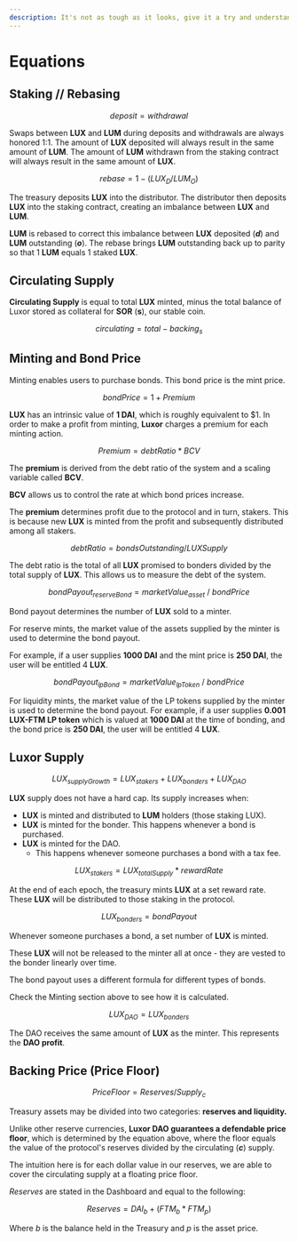 ```yaml
---
description: It's not as tough as it looks, give it a try and understand how we operate.
---
```


# Equations

## Staking // Rebasing

$$
deposit = withdrawal
$$

Swaps between **LUX** and **LUM** during deposits and withdrawals are always honored 1:1. The amount of **LUX** deposited will always result in the same amount of **LUM**. The amount of **LUM** withdrawn from the staking contract will always result in the same amount of **LUX**.

$$
rebase = 1 - ( LUX_D / LUM _O)
$$

The treasury deposits **LUX** into the distributor. The distributor then deposits **LUX** into the staking contract, creating an imbalance between **LUX** and **LUM**.

**LUM** is rebased to correct this imbalance between **LUX** deposited (_**d**_) and **LUM** outstanding (_**o**_). The rebase brings **LUM** outstanding back up to parity so that 1 **LUM** equals 1 staked **LUX**.

## Circulating Supply

**Circulating Supply** is equal to total **LUX** minted, minus the total balance of Luxor stored as collateral for **SOR** (**s**), our stable coin.

$$
circulating = total - backing_s
$$

## Minting and Bond Price

Minting enables users to purchase bonds. This bond price is the mint price.

$$
bond Price = 1 + Premium
$$

**LUX** has an intrinsic value of **1 DAI**, which is roughly equivalent to $1. In order to make a profit from minting, **Luxor** charges a premium for each minting action.

$$
Premium = debt Ratio * BCV
$$

The **premium** is derived from the debt ratio of the system and a scaling variable called **BCV**.

**BCV** allows us to control the rate at which bond prices increase.

The **premium** determines profit due to the protocol and in turn, stakers. This is because new **LUX** is minted from the profit and subsequently distributed among all stakers.

$$
debt Ratio = bondsOutstanding/LUXSupply
$$

The debt ratio is the total of all **LUX** promised to bonders divided by the total supply of **LUX**. This allows us to measure the debt of the system.

$$
bondPayout_{reserveBond} = marketValue_{asset}\ /\ bondPrice
$$

Bond payout determines the number of **LUX** sold to a minter.

For reserve mints, the market value of the assets supplied by the minter is used to determine the bond payout.

For example, if a user supplies **1000 DAI** and the mint price is **250 DAI**, the user will be entitled 4 **LUX**.

$$
bondPayout_{lpBond} = marketValue_{lpToken}\ /\ bondPrice
$$

For liquidity mints, the market value of the LP tokens supplied by the minter is used to determine the bond payout. For example, if a user supplies **0.001 LUX-FTM LP token** which is valued at **1000 DAI** at the time of bonding, and the bond price is **250 DAI**, the user will be entitled 4 **LUX**.

## **Luxor** Supply

$$
LUX_{supplyGrowth} = LUX_{stakers} + LUX_{bonders} + LUX_ {DAO}
$$

**LUX** supply does not have a hard cap. Its supply increases when:

* **LUX** is minted and distributed to **LUM** holders (those staking LUX).
* **LUX** is minted for the bonder. This happens whenever a bond is purchased.
* **LUX** is minted for the DAO.&#x20;
  * This happens whenever someone purchases a bond with a tax fee.

$$
LUX_{stakers} = LUX_{totalSupply} * rewardRate
$$

At the end of each epoch, the treasury mints **LUX** at a set reward rate. These **LUX** will be distributed to those staking in the protocol.

$$
LUX_{bonders} = bondPayout
$$

Whenever someone purchases a bond, a set number of **LUX** is minted.

These **LUX** will not be released to the minter all at once - they are vested to the bonder linearly over time.

The bond payout uses a different formula for different types of bonds.

Check the Minting section above to see how it is calculated.

$$
LUX_{DAO} = LUX_{bonders}
$$

The DAO receives the same amount of **LUX** as the minter. This represents the **DAO profit**.

## **Backing Price (Price Floor)**

$$
Price Floor = Reserves / Supply_c
$$

Treasury assets may be divided into two categories: **reserves and liquidity.**&#x20;

Unlike other reserve currencies, **Luxor DAO guarantees a defendable price floor**, which is determined by the equation above, where the floor equals the value of the protocol's reserves divided by the circulating (_**c**_) supply.

The intuition here is for each dollar value in our reserves, we are able to cover the circulating supply at a floating price floor.&#x20;

_Reserves_ are stated in the Dashboard and equal to the following:

$$
Reserves = DAI_b + (FTM_b * FTM_p)
$$

Where _b_ is the balance held in the Treasury and _p_ is the asset price.
